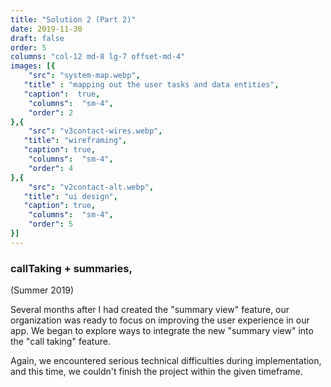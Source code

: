 ```yaml
---
title: "Solution 2 (Part 2)"
date: 2019-11-30
draft: false
order: 5
columns: "col-12 md-8 lg-7 offset-md-4"
images: [{
    "src": "system-map.webp",
   "title" : "mapping out the user tasks and data entities",
   "caption":  true,
    "columns":  "sm-4",
    "order": 2
},{
    "src": "v3contact-wires.webp",
   "title": "wireframing",
   "caption": true,
    "columns":  "sm-4",
    "order": 4
},{
    "src": "v2contact-alt.webp",
   "title": "ui design",
   "caption": true,
    "columns":  "sm-4",
    "order": 5
}]
---
```

### callTaking + summaries,
(Summer 2019)

Several months after I had created the "summary view" feature, our organization was ready to focus on improving the user experience in our app. We began to explore ways to integrate the new "summary view" into the "call taking" feature. 

Again, we encountered serious technical difficulties during implementation, and this time, we couldn't finish the project within the given timeframe.